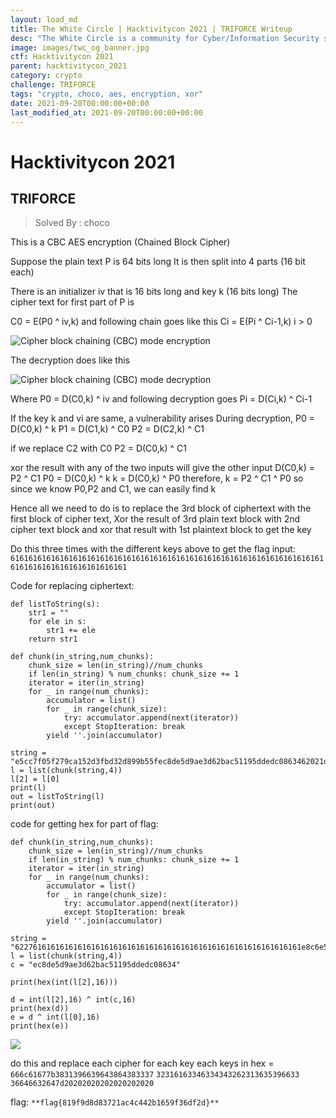```yaml
---
layout: load_md
title: The White Circle | Hacktivitycon 2021 | TRIFORCE Writeup
desc: "The White Circle is a community for Cyber/Information Security students, enthusiasts and professionals. You can discuss anything related to Security, share your knowledge with others, get help when you need it and proceed further in your journey with amazing people from all over the world."
image: images/twc_og_banner.jpg
ctf: Hacktivitycon 2021
parent: hacktivitycon_2021
category: crypto
challenge: TRIFORCE
tags: "crypto, choco, aes, encryption, xor"
date: 2021-09-20T00:00:00+00:00
last_modified_at: 2021-09-20T00:00:00+00:00
---
```


<h1 class="heading card-title white-text">Hacktivitycon 2021</h1>

## TRIFORCE
> Solved By : choco

This is a CBC AES encryption (Chained Block Cipher)

Suppose the plain text P is 64 bits long
It is then split into 4 parts (16 bit each)

There is an initializer iv that is 16 bits long and key k (16 bits long)
The cipher text for first part of P is

C0 = E(P0 ^ iv,k)
and following chain goes like this
Ci = E(Pi ^ Ci-1,k) i > 0 


![Cipher block chaining (CBC) mode encryption](https://i.imgur.com/5PtFyrs.png)


The decryption does like this

![Cipher block chaining (CBC) mode decryption](https://i.imgur.com/3KnZgU3.png)


Where P0 = D(C0,k) ^ iv
and following decryption goes
Pi = D(Ci,k) ^ Ci-1

If the key k and vi are same, a vulnerability arises
During decryption,
P0 = D(C0,k) ^ k
P1 = D(C1,k) ^ C0
P2 = D(C2,k) ^ C1

if we replace C2 with C0
P2 = D(C0,k) ^ C1

xor the result with any of the two inputs will give the other input
D(C0,k) = P2 ^ C1
P0 = D(C0,k) ^ k
k = D(C0,k) ^ P0
therefore, k = P2 ^ C1 ^ P0
so since we know P0,P2 and C1, we can easily find k

Hence all we need to do is to replace the 3rd block of ciphertext with the first block of cipher text,
Xor the result of 3rd plain text block with 2nd cipher text block and xor that result with 1st plaintext block to get the key 

Do this three times with the different keys above to get the flag
input: `616161616161616161616161616161616161616161616161616161616161616161616161616161616161616161616161`

Code for replacing ciphertext:


    def listToString(s): 
        str1 = ""   
        for ele in s: 
            str1 += ele   
        return str1 
    
    def chunk(in_string,num_chunks):
        chunk_size = len(in_string)//num_chunks
        if len(in_string) % num_chunks: chunk_size += 1
        iterator = iter(in_string)
        for _ in range(num_chunks):
            accumulator = list()
            for _ in range(chunk_size):
                try: accumulator.append(next(iterator))
                except StopIteration: break
            yield ''.join(accumulator)
            
    string = "e5cc7f05f279ca152d3fbd32d899b55fec8de5d9ae3d62bac51195ddedc0863462021d3c51a4a56555ca95ff4303b764a02a2f44327cb2007d46de117900720a"
    l = list(chunk(string,4))
    l[2] = l[0]
    print(l)
    out = listToString(l)
    print(out)

code for getting hex for part of flag:

    def chunk(in_string,num_chunks):
        chunk_size = len(in_string)//num_chunks
        if len(in_string) % num_chunks: chunk_size += 1
        iterator = iter(in_string)
        for _ in range(num_chunks):
            accumulator = list()
            for _ in range(chunk_size):
                try: accumulator.append(next(iterator))
                except StopIteration: break
            yield ''.join(accumulator)
    
    string = "6227616161616161616161616161616161616161616161616161616161616161e8c6e5dfb46432e2c2499084e899d462e6af4534aed0627d75f825c096970f36"
    l = list(chunk(string,4))
    c = "ec8de5d9ae3d62bac51195ddedc08634"
    
    print(hex(int(l[2],16)))
    
    d = int(l[2],16) ^ int(c,16)
    print(hex(d))
    e = d ^ int(l[0],16)
    print(hex(e))
![](https://i.imgur.com/TgyoAnU.jpg)


 
do this and replace each cipher for each key 
each keys in hex = `666c61677b3831396639643864383337` `32316163346334343262313635396633` `36646632647d20202020202020202020`

flag: `**flag{819f9d8d83721ac4c442b1659f36df2d}**`

